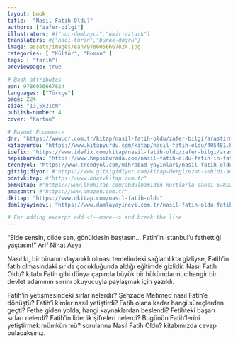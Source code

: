 ```yaml
---
layout: book
title:  "Nasıl Fatih Oldu?"
authors: ["zafer-bilgi"]
illustrators: #["nur-dombayci","umit-ozturk"]
translators: #["naci-turan","burak-dogru"]
image: assets/images/ean/9786056667824.jpg
categories: [ "Kültür", "Roman" ]
tags: [ "tarih"]
previewpage: true

# Book attributes
ean: 9786056667824
languages: ["Türkçe"]
page: 224
size: "13,5x21cm"
publish-number: 4
cover: "Karton"

# Buyout Ecommerce
dnr: "https://www.dr.com.tr/kitap/nasil-fatih-oldu/zafer-bilgi/arastirma-tarih/tarih/osmanli-tarihi/urunno=0000000713880"
kitapyurdu: "https://www.kitapyurdu.com/kitap/nasil-fatih-oldu/405481.html&filter_name=Nas%C4%B1l+Fatih+Oldu"
idefix: "https://www.idefix.com/kitap/nasil-fatih-oldu/zafer-bilgi/arastirma-tarih/tarih/osmanli-tarihi/urunno=0000000713880"
hepsiburada: "https://www.hepsiburada.com/nasil-fatih-oldu-fatih-in-fatih-olmasindaki-sir-p-HBV000004KH70"
trendyol: "https://www.trendyol.com/mihrabad-yayinlari/nasil-fatih-oldu-p-3285214"
gittigidiyor: #"https://www.gittigidiyor.com/kitap-dergi/ezan-sehidi-adnan-menderes_pdp_732728793"
odatvkitap: #"https://www.odatvkitap.com.tr"
bkmkitap: #"https://www.bkmkitap.com/abdulhamidin-kurtlarla-dansi-578226"
amazontr: #"https://www.amazon.com.tr"
dkitap: "https://www.dkitap.com/nasil-fatih-oldu"
damlayayinevi: "https://www.damlayayinevi.com.tr/nasil-fatih-oldu-fatih-in-fatih-olmasindaki-sir"

# For adding excerpt add <!--more--> and break the line
---
```

“Elde sensin, dilde sen, gönüldesin baştasın...
Fatih’in İstanbul’u fethettiği yaştasın!”
Arif Nihat Asya

Nasıl ki, bir binanın dayanıklı olması temelindeki sağlamlıkta gizliyse, Fatih’in fatih olmasındaki sır da çocukluğunda aldığı eğitimde gizlidir. Nasıl Fatih Oldu? kitabı Fatih gibi dünya çapında büyük bir hükümdarın, cihangir bir devlet adamının sırrını okuyucuyla paylaşmak için yazıldı.

Fatih’in yetişmesindeki sırlar nelerdir?
Şehzade Mehmed nasıl Fatih’e dönüştü?
Fatih’i kimler nasıl yetiştirdi?
Fatih olana kadar hangi süreçlerden geçti?
Fethe giden yolda, hangi kaynaklardan beslendi?
Fetihteki başarı sırları nelerdi?
Fatih’in liderlik şifreleri nelerdi?
Bugünün Fatih’lerini yetiştirmek mümkün mü?
sorularına Nasıl Fatih Oldu? kitabımızda cevap bulacaksınız.
<!--more--> 
